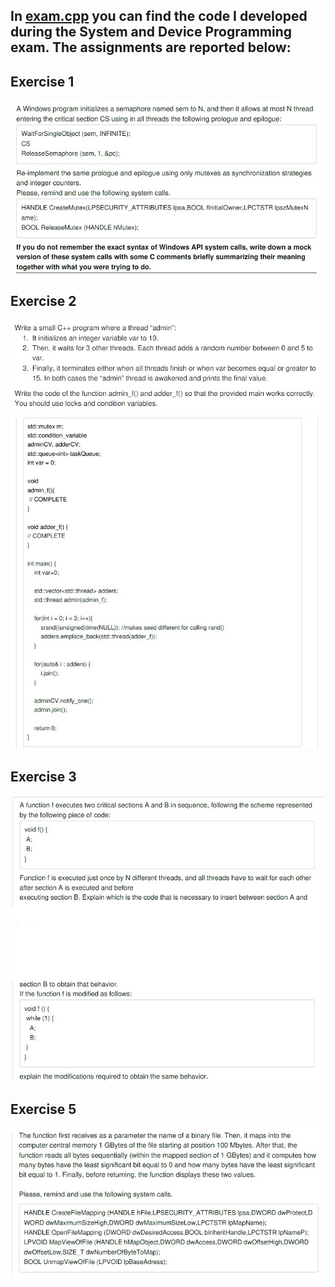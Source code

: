 ## In [exam.cpp](https://github.com/gioele-scaletta/Coding-Exams-Politecnico-di-Torino/blob/main/System_and_Device_Programming/exam.cpp) you can find the code I developed during the System and Device Programming exam. The assignments are reported below:

## Exercise 1
![Exercise 1](./es1.jpg)

## Exercise 2
![Exercise 2](./es2.jpg)
![](./es2_.jpg)
## Exercise 3
![Exercise 3](./es_3.jpg)

## Exercise 5
![Exercise 5](./es5.jpg)
